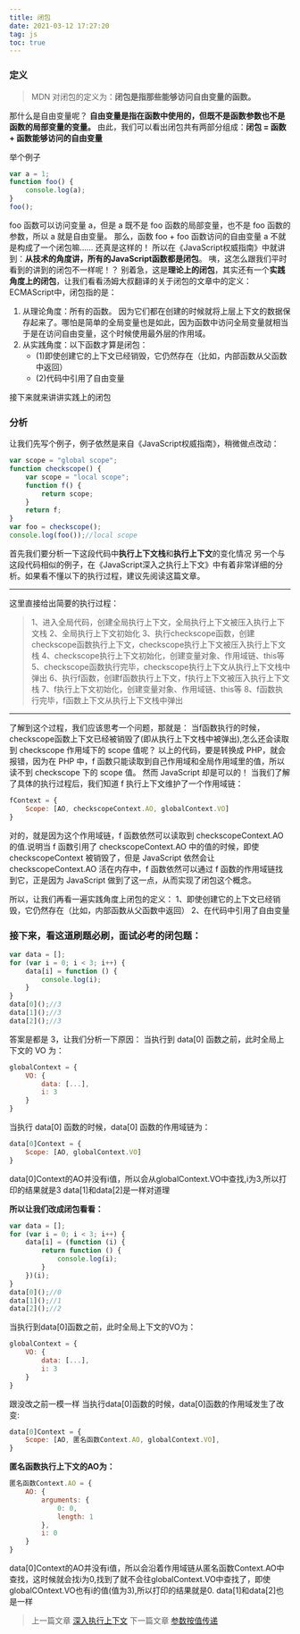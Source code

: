 ```yaml
---
title: 闭包
date: 2021-03-12 17:27:20
tag: js
toc: true
---
```


### 定义
>MDN 对闭包的定义为：**闭包是指那些能够访问自由变量的函数。**

那什么是自由变量呢？
**自由变量是指在函数中使用的，但既不是函数参数也不是函数的局部变量的变量。**
由此，我们可以看出闭包共有两部分组成：**闭包 = 函数 + 函数能够访问的自由变量**

举个例子
```js
var a = 1;
function foo() {
    console.log(a);
}
foo();
```
foo 函数可以访问变量 a，但是 a 既不是 foo 函数的局部变量，也不是 foo 函数的参数，所以 a 就是自由变量。
那么，函数 foo + foo 函数访问的自由变量 a 不就是构成了一个闭包嘛……
还真是这样的！
所以在《JavaScript权威指南》中就讲到：**从技术的角度讲，所有的JavaScript函数都是闭包**。
咦，这怎么跟我们平时看到的讲到的闭包不一样呢！？
别着急，这是**理论上的闭包**，其实还有一个**实践角度上的闭包**，让我们看看汤姆大叔翻译的关于闭包的文章中的定义：
ECMAScript中，闭包指的是：
1. 从理论角度：所有的函数。
因为它们都在创建的时候就将上层上下文的数据保存起来了。哪怕是简单的全局变量也是如此，因为函数中访问全局变量就相当于是在访问自由变量，这个时候使用最外层的作用域。
2. 从实践角度：以下函数才算是闭包：
    * (1)即使创建它的上下文已经销毁，它仍然存在（比如，内部函数从父函数中返回）
    * (2)代码中引用了自由变量

接下来就来讲讲实践上的闭包

### 分析
让我们先写个例子，例子依然是来自《JavaScript权威指南》，稍微做点改动：
```js
var scope = "global scope";
function checkscope() {
    var scope = "local scope";
    function f() {
        return scope;
    }
    return f;
}
var foo = checkscope();
console.log(foo());//local scope
```
首先我们要分析一下这段代码中**执行上下文栈**和**执行上下文**的变化情况
另一个与这段代码相似的例子，在《JavaScript深入之执行上下文》中有着非常详细的分析。如果看不懂以下的执行过程，建议先阅读这篇文章。

-----------
这里直接给出简要的执行过程：
>1、进入全局代码，创建全局执行上下文，全局执行上下文被压入执行上下文栈
>2、全局执行上下文初始化
>3、执行checkscope函数，创建checkscope函数执行上下文，checkscope执行上下文被压入执行上下文栈
>4、checkscope执行上下文初始化，创建变量对象、作用域链、this等
>5、checkscope函数执行完毕，checkscope执行上下文从执行上下文栈中弹出
>6、执行f函数，创建f函数执行上下文，f执行上下文被压入执行上下文栈
>7、f执行上下文初始化，创建变量对象、作用域链、this等
>8、f函数执行完毕，f函数上下文从执行上下文栈中弹出

----------
了解到这个过程，我们应该思考一个问题，那就是：
当f函数执行的时候，checkscope函数上下文已经被销毁了(即从执行上下文栈中被弹出),怎么还会读取到 checkscope 作用域下的 scope 值呢？
以上的代码，要是转换成 PHP，就会报错，因为在 PHP 中，f 函数只能读取到自己作用域和全局作用域里的值，所以读不到 checkscope 下的 scope 值。
然而 JavaScript 却是可以的！
当我们了解了具体的执行过程后，我们知道 f 执行上下文维护了一个作用域链：
```js
fContext = {
    Scope: [AO, checkscopeContext.AO, globalContext.VO]
}
```
对的，就是因为这个作用域链，f 函数依然可以读取到 checkscopeContext.AO 的值.说明当 f 函数引用了 checkscopeContext.AO 中的值的时候，即使 checkscopeContext 被销毁了，但是 JavaScript 依然会让 checkscopeContext.AO 活在内存中，f 函数依然可以通过 f 函数的作用域链找到它，正是因为 JavaScript 做到了这一点，从而实现了闭包这个概念。

所以，让我们再看一遍实践角度上闭包的定义：
1、即使创建它的上下文已经销毁，它仍然存在（比如，内部函数从父函数中返回）
2、在代码中引用了自由变量

### 接下来，看这道刷题必刷，面试必考的闭包题：
```js
var data = [];
for (var i = 0; i < 3; i++) {
    data[i] = function () {
        console.log(i);
    }
}
data[0]();//3
data[1]();//3
data[2]();//3
```
答案是都是 3，让我们分析一下原因：
当执行到 data[0] 函数之前，此时全局上下文的 VO 为：
```js
globalContext = {
    VO: {
        data: [...],
        i: 3
    }
}
```
当执行 data[0] 函数的时候，data[0] 函数的作用域链为：
```js
data[0]Context = {
    Scope: [AO, globalContext.VO]
}
```
data[0]Context的AO并没有i值，所以会从globalContext.VO中查找,i为3,所以打印的结果就是3
data[1]和data[2]是一样对道理

**所以让我们改成闭包看看：**
```js
var data = [];
for (var i = 0; i < 3; i++) {
    data[i] = (function (i) {
        return function () {
            console.log(i);
        }
    })(i);
}
data[0]();//0
data[1]();//1
data[2]();//2
```
当执行到data[0]函数之前，此时全局上下文的VO为：
```js
globalContext = {
    VO: {
        data: [...],
        i: 3
    }
}
```
跟没改之前一模一样
当执行data[0]函数的时候，data[0]函数的作用域发生了改变:
```js
data[0]Context = {
    Scope: [AO, 匿名函数Context.AO, globalContext.VO],
}
```
**匿名函数执行上下文的AO为：**
```js
匿名函数Context.AO = {
    AO: {
        arguments: {
            0: 0,
            length: 1
        },
        i: 0
    }
}
```
data[0]Context的AO并没有i值，所以会沿着作用域链从匿名函数Context.AO中查找，这时候就会找i为0,找到了就不会往globalContext.VO中查找了，即使globalCOntext.VO也有i的值(值为3),所以打印的结果就是0.
data[1]和data[2]也是一样

>上一篇文章 [深入执行上下文](/All/js/deepStudy/seven "深入执行上下文")
>下一篇文章 [参数按值传递](/All/js/deepStudy/nine "参数按值传递")